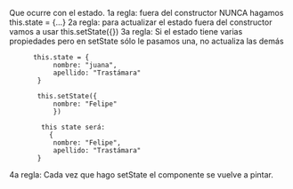  Que ocurre con el estado. 
  1a regla: fuera del constructor NUNCA hagamos
           this.state = {...}
  2a regla: para actualizar el estado fuera del
   constructor vamos a usar this.setState({})
  3a regla: Si el estado tiene varias propiedades 
    pero en setState sólo le pasamos una, no actualiza
    las demás
  
          this.state = {
               nombre: "juana",
               apellido: "Trastámara"
           }
  
           this.setState({
               nombre: "Felipe"
               })
  
            this state será:
              {
               nombre: "Felipe",
               apellido: "Trastámara"
           }
  4a regla: Cada vez que hago setState el componente 
     se vuelve a pintar.